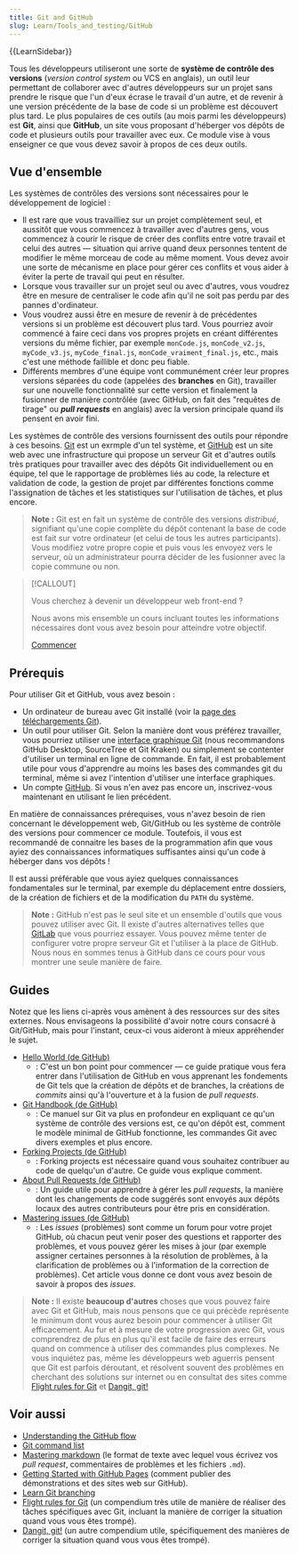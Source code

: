 ```yaml
---
title: Git and GitHub
slug: Learn/Tools_and_testing/GitHub
---
```


{{LearnSidebar}}

Tous les développeurs utiliseront une sorte de **système de contrôle des versions** (_version control system_ ou VCS en anglais), un outil leur permettant de collaborer avec d'autres développeurs sur un projet sans prendre le risque que l'un d'eux écrase le travail d'un autre, et de revenir à une version précédente de la base de code si un problème est découvert plus tard. Le plus populaires de ces outils (au mois parmi les développeurs) est **Git**, ainsi que **GitHub**, un site vous proposant d'héberger vos dépôts de code et plusieurs outils pour travailler avec eux. Ce module vise à vous enseigner ce que vous devez savoir à propos de ces deux outils.

## Vue d'ensemble

Les systèmes de contrôles des versions sont nécessaires pour le développement de logiciel :

- Il est rare que vous travailliez sur un projet complètement seul, et aussitôt que vous commencez à travailler avec d'autres gens, vous commencez à courir le risque de créer des conflits entre votre travail et celui des autres — situation qui arrive quand deux personnes tentent de modifier le même morceau de code au même moment. Vous devez avoir une sorte de mécanisme en place pour gérer ces conflits et vous aider à éviter la perte de travail qui peut en résulter.
- Lorsque vous travailler sur un projet seul ou avec d'autres, vous voudrez être en mesure de centraliser le code afin qu'il ne soit pas perdu par des pannes d'ordinateur.
- Vous voudrez aussi être en mesure de revenir à de précédentes versions si un problème est découvert plus tard. Vous pourriez avoir commencé à faire ceci dans vos propres projets en créant différentes versions du même fichier, par exemple `monCode.js`, `monCode_v2.js`, `myCode_v3.js`, `myCode_final.js`, `monCode_vraiment_final.js`, etc., mais c'est une méthode faillible et donc peu fiable.
- Différents membres d'une équipe vont communément créer leur propres versions séparées du code (appelées des **branches** en Git), travailler sur une nouvelle fonctionnalité sur cette version et finalement la fusionner de manière contrôlée (avec GitHub, on fait des "requêtes de tirage" ou **_pull requests_** en anglais) avec la version principale quand ils pensent en avoir fini.

Les systèmes de contrôle des versions fournissent des outils pour répondre à ces besoins. [Git](https://git-scm.com/) est un exrmple d'un tel système, et [GitHub](https://github.com/) est un site web avec une infrastructure qui propose un serveur Git et d'autres outils très pratiques pour travailler avec des dépôts Git individuellement ou en équipe, tel que le rapportage de problèmes liés au code, la relecture et validation de code, la gestion de projet par différentes fonctions comme l'assignation de tâches et les statistiques sur l'utilisation de tâches, et plus encore.

> **Note :** Git est en fait un système de contrôle des versions _distribué_, signifiant qu'une copie complète du dépôt contenant la base de code est fait sur votre ordinateur (et celui de tous les autres participants). Vous modifiez votre propre copie et puis vous les envoyez vers le serveur, où un administrateur pourra décider de les fusionner avec la copie commune ou non.

> [!CALLOUT]
>
> Vous cherchez à devenir un développeur web front-end ?
>
> Nous avons mis ensemble un cours incluant toutes les informations nécessaires dont vous avez besoin pour atteindre votre objectif.
>
> [Commencer](/fr/docs/Learn/Front-end_web_developer)

## Prérequis

Pour utiliser Git et GitHub, vous avez besoin :

- Un ordinateur de bureau avec Git installé (voir la [page des téléchargements Git](https://git-scm.com/downloads)).
- Un outil pour utiliser Git. Selon la manière dont vous préférez travailler, vous pourriez utiliser une [interface graphique Git](https://git-scm.com/downloads/guis/) (nous recommandons GitHub Desktop, SourceTree et Git Kraken) ou simplement se contenter d'utiliser un terminal en ligne de commande. En fait, il est probablement utile pour vous d'apprendre au moins les bases des commandes git du terminal, même si avez l'intention d'utiliser une interface graphiques.
- Un compte [GitHub](https://github.com/join). Si vous n'en avez pas encore un, inscrivez-vous maintenant en utilisant le lien précédent.

En matière de connaissances prérequises, vous n'avez besoin de rien concernant le développement web, Git/GitHub ou les système de contrôle des versions pour commencer ce module. Toutefois, il vous est recommandé de connaitre les bases de la programmation afin que vous ayiez des connaissances informatiques suffisantes ainsi qu'un code à héberger dans vos dépôts !

Il est aussi préférable que vous ayiez quelques connaissances fondamentales sur le terminal, par exemple du déplacement entre dossiers, de la création de fichiers et de la modification du `PATH` du système.

> **Note :** GitHub n'est pas le seul site et un ensemble d'outils que vous pouvez utiliser avec Git. Il existe d'autres alternatives telles que [GitLab](https://about.gitlab.com/) que vous pourriez essayer. Vous pouvez même tenter de configurer votre propre serveur Git et l'utiliser à la place de GitHub. Nous nous en sommes tenus à GitHub dans ce cours pour vous montrer une seule manière de faire.

## Guides

Notez que les liens ci-après vous amènent à des ressources sur des sites externes. Nous envisageons la possibilité d'avoir notre cours consacré à Git/GitHub, mais pour l'instant, ceux-ci vous aideront à mieux appréhender le sujet.

- [Hello World (de GitHub)](https://guides.github.com/activities/hello-world/)
  - : C'est un bon point pour commencer — ce guide pratique vous fera entrer dans l'utilisation de GitHub en vous apprenant les fondements de Git tels que la création de dépôts et de branches, la créations de _commits_ ainsi qu'à l'ouverture et à la fusion de _pull requests_.
- [Git Handbook (de GitHub)](https://guides.github.com/introduction/git-handbook/)
  - : Ce manuel sur Git va plus en profondeur en expliquant ce qu'un système de contrôle des versions est, ce qu'on dépôt est, comment le modèle minimal de GitHub fonctionne, les commandes Git avec divers exemples et plus encore.
- [Forking Projects (de GitHub)](https://guides.github.com/activities/forking/)
  - : Forking projects est nécessaire quand vous souhaitez contribuer au code de quelqu'un d'autre. Ce guide vous explique comment.
- [About Pull Requests (de GitHub)](https://help.github.com/en/articles/about-pull-requests)
  - : Un guide utile pour apprendre à gérer les _pull requests_, la manière dont les changements de code suggérés sont envoyés aux dépôts locaux des autres contributeurs pour être pris en considération.
- [Mastering issues (de GitHub)](https://guides.github.com/features/issues/)
  - : Les _issues_ (problèmes) sont comme un forum pour votre projet GitHub, où chacun peut venir poser des questions et rapporter des problèmes, et vous pouvez gérer les mises à jour (par exemple assigner certaines personnes à la résolution de problèmes, à la clarification de problèmes ou à l'information de la correction de problèmes). Cet article vous donne ce dont vous avez besoin de savoir à propos des _issues_.

> **Note :** Il existe **beaucoup d'autres** choses que vous pouvez faire avec Git et GitHub, mais nous pensons que ce qui précède représente le minimum dont vous aurez besoin pour commencer à utiliser Git efficacement. Au fur et à mesure de votre progression avec Git, vous comprendrez de plus en plus qu'il est facile de faire des erreurs quand on commence à utiliser des commandes plus complexes. Ne vous inquiétez pas, même les développeurs web aguerris pensent que Git est parfois déroutant, et résolvent souvent des problèmes en cherchant des solutions sur internet ou en consultat des sites comme [Flight rules for Git](https://github.com/k88hudson/git-flight-rules) et [Dangit, git!](https://dangitgit.com/)

## Voir aussi

- [Understanding the GitHub flow](https://guides.github.com/introduction/flow/)
- [Git command list](https://git-scm.com/docs)
- [Mastering markdown](https://guides.github.com/features/mastering-markdown/) (le format de texte avec lequel vous écrivez vos _pull request_, commentaires de problèmes et les fichiers `.md`).
- [Getting Started with GitHub Pages](https://guides.github.com/features/pages/) (comment publier des démonstrations et des sites web sur GitHub).
- [Learn Git branching](https://learngitbranching.js.org/)
- [Flight rules for Git](https://github.com/k88hudson/git-flight-rules) (un compendium très utile de manière de réaliser des tâches spécifiques avec Git, incluant la manière de corriger la situation quand vous vous êtes trompé).
- [Dangit, git!](https://dangitgit.com/) (un autre compendium utile, spécifiquement des manières de corriger la situation quand vous vous êtes trompé).
